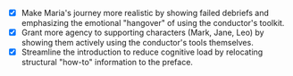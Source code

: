 - [x] Make Maria's journey more realistic by showing failed debriefs and emphasizing the emotional "hangover" of using the conductor's toolkit.
- [x] Grant more agency to supporting characters (Mark, Jane, Leo) by showing them actively using the conductor's tools themselves.
- [x] Streamline the introduction to reduce cognitive load by relocating structural "how-to" information to the preface.
